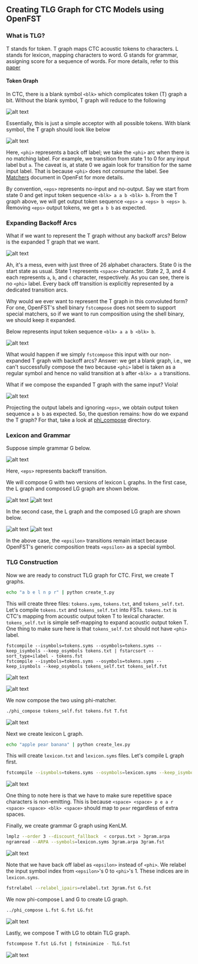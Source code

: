 ## Creating TLG Graph for CTC Models using OpenFST

### What is TLG?
T stands for token. T graph maps CTC acoustic tokens to characters. 
L stands for lexicon, mapping characters to word. 
G stands for grammar, assigning score for a sequence of words. 
For more details, refer to this [paper]()

#### Token Graph
In CTC, there is a blank symbol `<blk>` which complicates token (T) graph a bit.
Without the blank symbol, T graph will reduce to the following

![alt text](ifst.png "Identity T Graph")

Essentially, this is just a simple acceptor with all possible tokens.
With blank symbol, the T graph should look like below

![alt text](ofst.png "CTC T Graph with Backoff <phi>")

Here, `<phi>` represents a back off label; 
we take the `<phi>` arc when there is no matching label.
For example, we transition from state 1 to 0 for any input label but `a`.
The caveat is, at state 0 we again look for transition for the same input label.
That is because `<phi>` does not _consume_ the label.
See [Matchers](http://www.openfst.org/twiki/bin/view/FST/FstAdvancedUsage#Matchers) document in OpenFst for more details.

By convention, `<eps>` represents no-input and no-output.
Say we start from state 0 and get input token sequence `<blk> a a b <blk> b`.
From the T graph above, we will get output token sequence `<eps> a <eps> b <eps> b`.
Removing `<eps>` output tokens, we get `a b b` as expected.

### Expanding Backoff Arcs
What if we want to represent the T graph without any backoff arcs?
Below is the expanded T graph that we want.

![alt text](tokens_exp.png "CTC T Graph without Backoff transitions")

Ah, it's a mess, even with just three of 26 alphabet characters.
State 0 is the start state as usual. 
State 1 represents `<space>` character.
State 2, 3, and 4 each represents `a`, `b`, and `c` character, respectively.
As you can see, there is no `<phi>` label.
Every back off transition is explicitly represented by a dedicated transition arcs.

Why would we ever want to represent the T graph in this convoluted form?
For one, OpenFST's shell binary `fstcompose` does not seem to support special matchers,
so if we want to run composition using the shell binary, we should keep it expanded.

Below represents input token sequence `<blk> a a b <blk> b`.

![alt text](input.png "Input token sequence")

What would happen if we simply `fstcompose` this input with our non-expanded T graph with backoff arcs?
Answer: we get a blank graph, i.e., we can't successfully compose the two
because `<phi>` label is taken as a regular symbol and hence no valid transition at `b` after `<blk> a a` transitions.

What if we compose the expanded T graph with the same input? Viola!

![alt text](output.png "Output token sequence by composing input to expanded T")

Projecting the output labels and ignoring `<eps>`, we obtain output token sequence `a b b` as expected.
So, the question remains: how do we expand the T graph?
For that, take a look at [phi_compose](../phi_compose) directory.

### Lexicon and Grammar
Suppose simple grammar G below.

![alt text](3gram.png "Simple grammar graph")

Here, `<eps>` represents backoff transition.

We will compose G with two versions of lexicon L graphs. 
In the first case, the L graph and composed LG graph are shown below.

![alt text](lex2.png "Simple grammar graph")
![alt text](LG2.png "LG graph")

In the second case, the L graph and the composed LG graph are shown below.

![alt text](lex.png "Simple grammar graph")
![alt text](LG.png "LG graph")

In the above case, the `<epsilon>` transitions remain intact
because OpenFST's generic composition treats `<epsilon>` as a special symbol.

### TLG Construction
Now we are ready to construct TLG graph for CTC.
First, we create T graphs.
```bash
echo "a b e l n p r" | python create_t.py
```
This will create three files: `tokens.syms`, `tokens.txt`, and `tokens_self.txt`.
Let's compile `tokens.txt` and `tokens_self.txt` into FSTs.
`tokens.txt` is CTC's mapping from acoustic output token T to lexical character.
`tokens_self.txt` is simple self-mapping to expand acoustic output token T.
One thing to make sure here is that `tokens_self.txt` should not have `<phi>` label.
```bhas
fstcompile --isymbols=tokens.syms --osymbols=tokens.syms --keep_isymbols --keep_osymbols tokens.txt | fstarcsort --sort_type=ilabel - tokens.fst
fstcompile --isymbols=tokens.syms --osymbols=tokens.syms --keep_isymbols --keep_osymbols tokens_self.txt tokens_self.fst
```
![alt text](tokens.png "CTC T graph")

![alt text](tokens_self.png "CTC T self graph")

We now compose the two using phi-matcher.
```bash
./phi_compose tokens_self.fst tokens.fst T.fst 
```

![alt text](T.png "CTC T expanded graph")

Next we create lexicon L graph.
```bash
echo "apple pear banana" | python create_lex.py
```
This will create `lexicon.txt` and `lexicon.syms` files.
Let's compile L graph first.
```bash
fstcompile --isymbols=tokens.syms --osymbols=lexicon.syms --keep_isymbols --keep_osymbols lexicon.txt L.fst
```

![alt text](L.png "CTC T expanded graph")

One thing to note here is that we have to make sure repetitive space characters is non-emitting.
This is because `<space> <space> p e a r <space> <space> <blk> <space>` should map to `pear` regardless of extra spaces.

Finally, we create grammar G graph using KenLM.
```bash
lmplz --order 3 --discount_fallback  < corpus.txt > 3gram.arpa
ngramread --ARPA --symbols=lexicon.syms 3gram.arpa 3gram.fst 
```

![alt text](3gram.png "CTC G graph")

Note that we have back off label as `<epsilon>` instead of `<phi>`.
We relabel the input symbol index from `<epsilon>`'s 0 to `<phi>`'s 1.
These indices are in `lexicon.syms`.
```bash
fstrelabel --relabel_ipairs=relabel.txt 3gram.fst G.fst
```

We now phi-compose L and G to create LG graph.
```bash
../phi_compose L.fst G.fst LG.fst
```

![alt text](LG.png "CTC LG graph fully expanded")

Lastly, we compose T with LG to obtain TLG graph.
```bash
fstcompose T.fst LG.fst | fstminimize - TLG.fst
```

![alt text](TLG.png "CTC TLG graph fully expanded")


